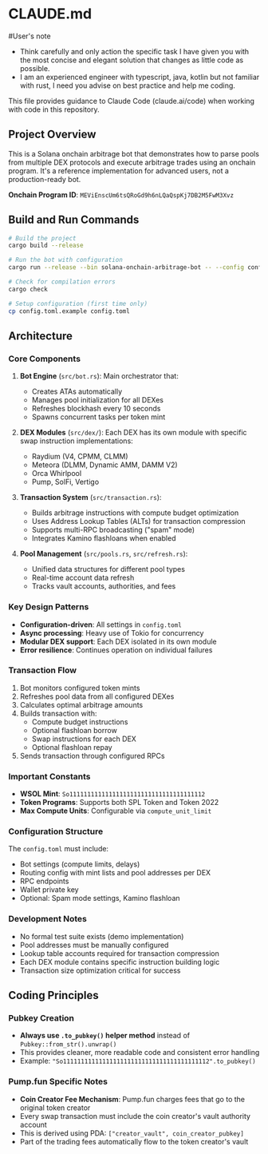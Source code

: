 # CLAUDE.md

#User's note
- Think carefully and only action the specific task I have given you with the most concise and elegant solution that changes as little code as possible.
- I am an experienced engineer with typescript, java, kotlin but not familiar with rust, I need you advise on best practice and help me coding.  

This file provides guidance to Claude Code (claude.ai/code) when working with code in this repository.

## Project Overview

This is a Solana onchain arbitrage bot that demonstrates how to parse pools from multiple DEX protocols and execute arbitrage trades using an onchain program. It's a reference implementation for advanced users, not a production-ready bot.

**Onchain Program ID**: `MEViEnscUm6tsQRoGd9h6nLQaQspKj7DB2M5FwM3Xvz`

## Build and Run Commands

```bash
# Build the project
cargo build --release

# Run the bot with configuration
cargo run --release --bin solana-onchain-arbitrage-bot -- --config config.toml

# Check for compilation errors
cargo check

# Setup configuration (first time only)
cp config.toml.example config.toml
```

## Architecture

### Core Components

1. **Bot Engine** (`src/bot.rs`): Main orchestrator that:
   - Creates ATAs automatically
   - Manages pool initialization for all DEXes
   - Refreshes blockhash every 10 seconds
   - Spawns concurrent tasks per token mint

2. **DEX Modules** (`src/dex/`): Each DEX has its own module with specific swap instruction implementations:
   - Raydium (V4, CPMM, CLMM)
   - Meteora (DLMM, Dynamic AMM, DAMM V2)
   - Orca Whirlpool
   - Pump, SolFi, Vertigo

3. **Transaction System** (`src/transaction.rs`):
   - Builds arbitrage instructions with compute budget optimization
   - Uses Address Lookup Tables (ALTs) for transaction compression
   - Supports multi-RPC broadcasting ("spam" mode)
   - Integrates Kamino flashloans when enabled

4. **Pool Management** (`src/pools.rs`, `src/refresh.rs`):
   - Unified data structures for different pool types
   - Real-time account data refresh
   - Tracks vault accounts, authorities, and fees

### Key Design Patterns

- **Configuration-driven**: All settings in `config.toml`
- **Async processing**: Heavy use of Tokio for concurrency
- **Modular DEX support**: Each DEX isolated in its own module
- **Error resilience**: Continues operation on individual failures

### Transaction Flow

1. Bot monitors configured token mints
2. Refreshes pool data from all configured DEXes
3. Calculates optimal arbitrage amounts
4. Builds transaction with:
   - Compute budget instructions
   - Optional flashloan borrow
   - Swap instructions for each DEX
   - Optional flashloan repay
5. Sends transaction through configured RPCs

### Important Constants

- **WSOL Mint**: `So11111111111111111111111111111111111112`
- **Token Programs**: Supports both SPL Token and Token 2022
- **Max Compute Units**: Configurable via `compute_unit_limit`

### Configuration Structure

The `config.toml` must include:
- Bot settings (compute limits, delays)
- Routing config with mint lists and pool addresses per DEX
- RPC endpoints
- Wallet private key
- Optional: Spam mode settings, Kamino flashloan

### Development Notes

- No formal test suite exists (demo implementation)
- Pool addresses must be manually configured
- Lookup table accounts required for transaction compression
- Each DEX module contains specific instruction building logic
- Transaction size optimization critical for success

## Coding Principles

### Pubkey Creation
- **Always use `.to_pubkey()` helper method** instead of `Pubkey::from_str().unwrap()`
- This provides cleaner, more readable code and consistent error handling
- Example: `"So11111111111111111111111111111111111111112".to_pubkey()`

### Pump.fun Specific Notes
- **Coin Creator Fee Mechanism**: Pump.fun charges fees that go to the original token creator
- Every swap transaction must include the coin creator's vault authority account
- This is derived using PDA: `["creator_vault", coin_creator_pubkey]`
- Part of the trading fees automatically flow to the token creator's vault